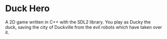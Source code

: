 # Duck Hero
A 2D game written in C++ with the SDL2 library. You play as Ducky the duck, saving the city of Duckville from the evil robots which have taken over it.